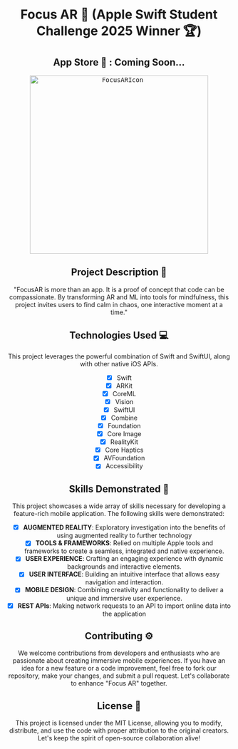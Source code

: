 <div align="center">

# Focus AR 🥇 (Apple Swift Student Challenge 2025 Winner 🏆)

## App Store  : Coming Soon...

<kbd>
    <img src="https://github.com/user-attachments/assets/ead85561-4b6a-4ee2-afe2-e3ce950ef677" alt="FocusARIcon" width="400" height="400">
</kbd>


## Project Description 🎨

"FocusAR is more than an app. It is a proof of concept that code can be compassionate. By transforming AR and ML into tools for mindfulness, this project invites users to find calm in chaos, one interactive moment at a time."

## Technologies Used 💻

This project leverages the powerful combination of Swift and SwiftUI, along with other native iOS APIs.

- [x] Swift
- [x] ARKit
- [x] CoreML
- [x] Vision
- [x] SwiftUI
- [x] Combine
- [x] Foundation
- [x] Core Image
- [x] RealityKit
- [x] Core Haptics
- [x] AVFoundation
- [x] Accessibility

## Skills Demonstrated 🥋

This project showcases a wide array of skills necessary for developing a feature-rich mobile application. The following skills were demonstrated:

- [x] **AUGMENTED REALITY**: Exploratory investigation into the benefits of using augmented reality to further technology
- [x] **TOOLS & FRAMEWORKS**: Relied on multiple Apple tools and frameworks to create a seamless, integrated and native experience.
- [x] **USER EXPERIENCE**: Crafting an engaging experience with dynamic backgrounds and interactive elements.
- [x] **USER INTERFACE**: Building an intuitive interface that allows easy navigation and interaction.
- [x] **MOBILE DESIGN**: Combining creativity and functionality to deliver a unique and immersive user experience.
- [x] **REST APIs**: Making network requests to an API to import online data into the application

## Contributing ⚙️

We welcome contributions from developers and enthusiasts who are passionate about creating immersive mobile experiences. If you have an idea for a new feature or a code improvement, feel free to fork our repository, make your changes, and submit a pull request. Let's collaborate to enhance "Focus AR" together.

## License 🪪

This project is licensed under the MIT License, allowing you to modify, distribute, and use the code with proper attribution to the original creators. Let's keep the spirit of open-source collaboration alive!

</div>
